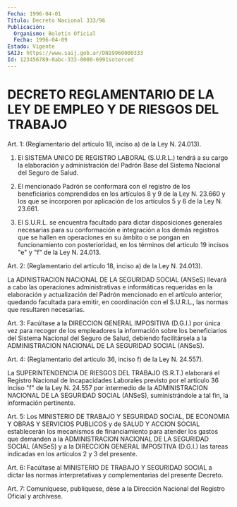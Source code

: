 ```yaml
---
Fecha: 1996-04-01
Título: Decreto Nacional 333/96
Publicación:
  Organismo: Boletín Oficial
  Fecha: 1996-04-09
Estado: Vigente
SAIJ: https://www.saij.gob.ar/DN19960000333
Id: 123456789-0abc-333-0000-6991soterced
---
```

# DECRETO REGLAMENTARIO DE LA LEY DE EMPLEO Y DE RIESGOS DEL TRABAJO

<a id="1"></a>
Art. 1: (Reglamentario del artículo 18, inciso a) de la Ley N. 24.013).

1) El SISTEMA UNICO DE REGISTRO LABORAL (S.U.R.L.) tendrá a su cargo la elaboración y administración del Padrón Base del Sistema Nacional del Seguro de Salud.

2) El mencionado Padrón se conformará con el registro de los beneficiarios comprendidos en los artículos 8 y 9 de la Ley N. 23.660 y los que se incorporen por aplicación de los artículos 5 y 6 de la Ley N. 23.661.

3) El S.U.R.L. se encuentra facultado para dictar disposiciones generales necesarias para su conformación e integración a los demás registros que se hallen en operaciones en su ámbito o se pongan en funcionamiento con posterioridad, en los términos del artículo 19 incisos "e" y "f" de la Ley N. 24.013.

<a id="2"></a>
Art. 2: (Reglamentario del artículo 18, inciso a) de la Ley N. 24.013).

La ADINISTRACION NACIONAL DE LA SEGURIDAD SOCIAL (ANSeS) llevará a cabo las operaciones administrativas e informáticas requeridas en la elaboración y actualización del Padrón mencionado en el artículo anterior, quedando facultada para emitir, en coordinación con el S.U.R.L., las normas que resultaren necesarias.

<a id="3"></a>
Art. 3: Facúltase a la DIRECCION GENERAL IMPOSITIVA (D.G.I.) por única vez para recoger de los empleadores la información sobre los beneficiarios del Sistema Nacional del Seguro de Salud, debiendo facilitársela a la ADMINISTRACION NACIONAL DE LA SEGURIDAD SOCIAL (ANSeS).

<a id="4"></a>
Art. 4: (Reglamentario del artículo 36, inciso f) de la Ley N. 24.557).

La SUPERINTENDENCIA DE RIESGOS DEL TRABAJO (S.R.T.) elaborará el Registro Nacional de Incapacidades Laborales previsto por el artículo 36 inciso "f" de la Ley N. 24.557 por intermedio de la ADMINISTRACION NACIONAL DE LA SEGURIDAD SOCIAL (ANSeS), suministrándole a tal fin, la información pertinente.

<a id="5"></a>
Art. 5: Los MINISTERIO DE TRABAJO Y SEGURIDAD SOCIAL, DE ECONOMIA Y OBRAS Y SERVICIOS PUBLICOS y de SALUD Y ACCION SOCIAL establecerán los mecanismos de financiamiento para atender los gastos que demanden a la ADMINISTRACION NACIONAL DE LA SEGURIDAD SOCIAL (ANSeS) y a la DIRECCION GENERAL IMPOSITIVA (D.G.I.) las tareas indicadas en los artículos 2 y 3 del presente.

<a id="6"></a>
Art. 6: Facúltase al MINISTERIO DE TRABAJO Y SEGURIDAD SOCIAL a dictar las normas interpretativas y complementarias del presente Decreto.

<a id="7"></a>
Art. 7: Comuníquese, publíquese, dése a la Dirección Nacional del Registro Oficial y archívese.
